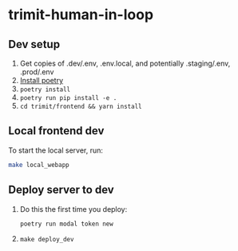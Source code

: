 # trimit-human-in-loop

## Dev setup

1. Get copies of .dev/.env, .env.local, and potentially .staging/.env, .prod/.env
1. [Install poetry](https://python-poetry.org/docs/#installing-with-pipx)
1. `poetry install`
1. `poetry run pip install -e .`
1. `cd trimit/frontend && yarn install`


## Local frontend dev

To start the local server, run:
```sh
make local_webapp
```

## Deploy server to dev

1. Do this the first time you deploy:
    ```sh
    poetry run modal token new
    ```
1. ```make deploy_dev```
